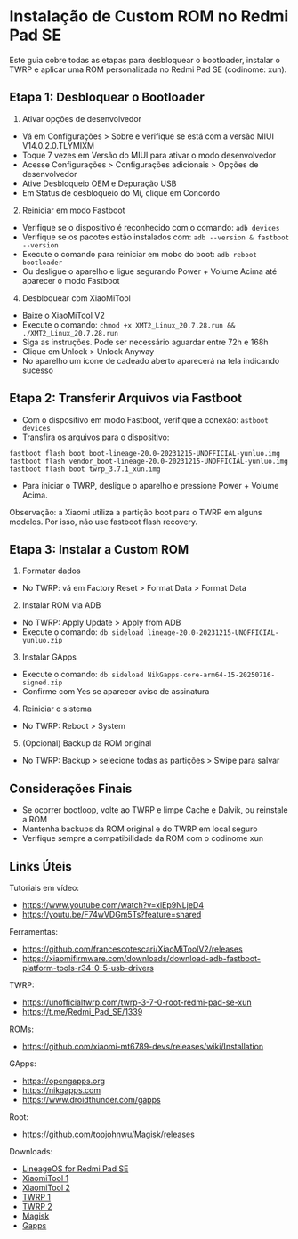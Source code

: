 # Instalação de Custom ROM no Redmi Pad SE

Este guia cobre todas as etapas para desbloquear o bootloader, instalar o TWRP e aplicar uma ROM personalizada no Redmi Pad SE (codinome: xun).

## Etapa 1: Desbloquear o Bootloader

1. Ativar opções de desenvolvedor
- Vá em Configurações > Sobre e verifique se está com a versão MIUI V14.0.2.0.TLYMIXM
- Toque 7 vezes em Versão do MIUI para ativar o modo desenvolvedor
- Acesse Configurações > Configurações adicionais > Opções de desenvolvedor
- Ative Desbloqueio OEM e Depuração USB
- Em Status de desbloqueio do Mi, clique em Concordo

2. Reiniciar em modo Fastboot
- Verifique se o dispositivo é reconhecido com o comando: `adb devices`
- Verifique se os pacotes estão instalados com: `adb --version & fastboot --version`
- Execute o comando para reiniciar em mobo do boot: `adb reboot bootloader`
- Ou desligue o aparelho e ligue segurando Power + Volume Acima até aparecer o modo Fastboot

4. Desbloquear com XiaoMiTool
- Baixe o XiaoMiTool V2
- Execute o comando: `chmod +x XMT2_Linux_20.7.28.run && ./XMT2_Linux_20.7.28.run`
- Siga as instruções. Pode ser necessário aguardar entre 72h e 168h
- Clique em Unlock > Unlock Anyway
- No aparelho um ícone de cadeado aberto aparecerá na tela indicando sucesso

## Etapa 2: Transferir Arquivos via Fastboot

- Com o dispositivo em modo Fastboot, verifique a conexão: `astboot devices`
- Transfira os arquivos para o dispositivo:

```
fastboot flash boot boot-lineage-20.0-20231215-UNOFFICIAL-yunluo.img
fastboot flash vendor_boot-lineage-20.0-20231215-UNOFFICIAL-yunluo.img
fastboot flash boot twrp_3.7.1_xun.img
```

- Para iniciar o TWRP, desligue o aparelho e pressione Power + Volume Acima.

Observação: a Xiaomi utiliza a partição boot para o TWRP em alguns modelos. Por isso, não use fastboot flash recovery.

## Etapa 3: Instalar a Custom ROM

1. Formatar dados
- No TWRP: vá em Factory Reset > Format Data > Format Data

2. Instalar ROM via ADB
- No TWRP: Apply Update > Apply from ADB
- Execute o comando: `db sideload lineage-20.0-20231215-UNOFFICIAL-yunluo.zip`

3. Instalar GApps
- Execute o comando: `db sideload NikGapps-core-arm64-15-20250716-signed.zip`
- Confirme com Yes se aparecer aviso de assinatura

4. Reiniciar o sistema
- No TWRP: Reboot > System

5. (Opcional) Backup da ROM original
- No TWRP: Backup > selecione todas as partições > Swipe para salvar

## Considerações Finais

- Se ocorrer bootloop, volte ao TWRP e limpe Cache e Dalvik, ou reinstale a ROM
- Mantenha backups da ROM original e do TWRP em local seguro
- Verifique sempre a compatibilidade da ROM com o codinome xun

## Links Úteis

Tutoriais em vídeo:
- https://www.youtube.com/watch?v=xlEp9NLjeD4
- https://youtu.be/F74wVDGm5Ts?feature=shared

Ferramentas:
- https://github.com/francescotescari/XiaoMiToolV2/releases
- https://xiaomifirmware.com/downloads/download-adb-fastboot-platform-tools-r34-0-5-usb-drivers

TWRP:
- https://unofficialtwrp.com/twrp-3-7-0-root-redmi-pad-se-xun
- https://t.me/Redmi_Pad_SE/1339

ROMs:
- https://github.com/xiaomi-mt6789-devs/releases/wiki/Installation

GApps:
- https://opengapps.org
- https://nikgapps.com
- https://www.droidthunder.com/gapps

Root:
- https://github.com/topjohnwu/Magisk/releases

Downloads:
- [LineageOS for Redmi Pad SE](https://github.com/xiaomi-mt6789-devs/releases/releases)
- [XiaomiTool 1](https://xiaomitool.com/V2/download)
- [XiaomiTool 2](https://github.com/francescotescari/XiaoMiToolV2/releases)
- [TWRP 1](https://www.mediafire.com/file/xuzwckutp9v75hf/XUN_recovery.rar/file)
- [TWRP 2](https://t.me/Redmi_Pad_SE/1339)
- [Magisk](https://github.com/topjohnwu/Magisk/releases)
- [Gapps](https://sourceforge.net/projects/nikgapps/files/Releases/Android-15)

